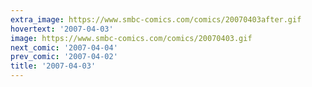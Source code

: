 ```yaml
---
extra_image: https://www.smbc-comics.com/comics/20070403after.gif
hovertext: '2007-04-03'
image: https://www.smbc-comics.com/comics/20070403.gif
next_comic: '2007-04-04'
prev_comic: '2007-04-02'
title: '2007-04-03'
---
```


